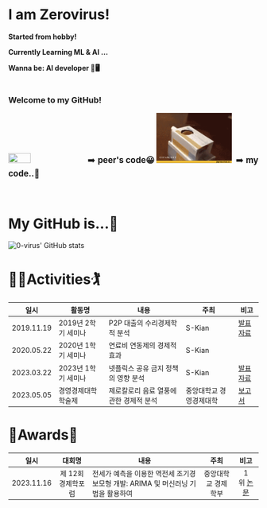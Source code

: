 # I am Zerovirus!

**Started from hobby!**

**Currently Learning ML & AI ...**

**Wanna be: AI developer 🤖🖥️**
<br/>
<br/>
### Welcome to my GitHub!

<img src='./images/tank.gif' width='30%' height='30%'> <span style='font-size: 1.2em'>&nbsp;➡️ **peer's code😀**</span> <img src='./images/cat.gif' width='30%' height='30%'> <span style='font-size: 1.2em'>&nbsp;➡️ **my code..🤣**</span>
<br/><br/><br/>
# My GitHub is...🤔
![0-virus' GitHub stats](https://github-readme-stats.vercel.app/api?username=0-virus&show_icons=true&theme=dracula)

# 🏌️‍♂️Activities🏌️‍
|일시|활동명|내용|주최|비고|
|:---:|------|----|---|----|
|2019.11.19|2019년 2학기 세미나|P2P 대출의 수리경제학적 분석|S-Kian|[발표자료](<./files/2019 2학기 스키안 세미나 ppt.pptx>)|
|2020.05.22|2020년 1학기 세미나|연료비 연동제의 경제적 효과|S-Kian|
|2023.03.22|2023년 1학기 세미나|넷플릭스 공유 금지 정책의 영향 분석|S-Kian|[발표자료](<./files/2023 2학기 스키안 세미나 ppt.pptx>)|
|2023.05.05|경영경제대학 학술제|제로칼로리 음료 열풍에 관한 경제적 분석|중앙대학교 경영경제대학|[보고서](<./files/2023 경영경제대학 학술제 보고서 - 그저 빛날 조.pdf>)|


# 🎉Awards🎉
|     일시     |     대회명      |내용|      주최      | 비고 |
|:----------:|:---:|---|:------------:|:---:|
| 2023.11.16 | 제 12회 경제학포럼  | 전세가 예측을 이용한 역전세 조기경보모형 개발: ARIMA 및 머신러닝 기법을 활용하여 |  중앙대학교 경제학부  |1위&nbsp;[논문](<./files/2023 스키안 포럼 논문.pdf>)|

